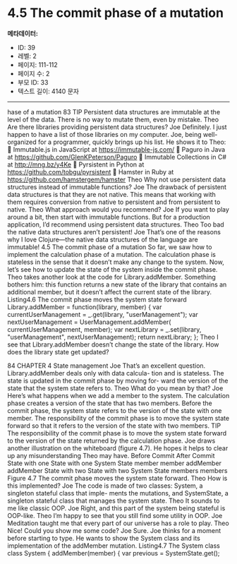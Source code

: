 # 4.5 The commit phase of a mutation

**메타데이터:**
- ID: 39
- 레벨: 2
- 페이지: 111-112
- 페이지 수: 2
- 부모 ID: 33
- 텍스트 길이: 4140 문자

---

hase of a mutation 83
TIP Persistent data structures are immutable at the level of the data. There is no way
to mutate them, even by mistake.
Theo Are there libraries providing persistent data structures?
Joe Definitely. I just happen to have a list of those libraries on my computer.
Joe, being well-organized for a programmer, quickly brings up his list. He shows it to Theo:
 Immutable.js in JavaScript at https://immutable-js.com/
 Paguro in Java at https://github.com/GlenKPeterson/Paguro
 Immutable Collections in C# at http://mng.bz/y4Ke
 Pyrsistent in Python at https://github.com/tobgu/pyrsistent
 Hamster in Ruby at https://github.com/hamstergem/hamster
Theo Why not use persistent data structures instead of immutable functions?
Joe The drawback of persistent data structures is that they are not native. This
means that working with them requires conversion from native to persistent
and from persistent to native.
Theo What approach would you recommend?
Joe If you want to play around a bit, then start with immutable functions. But for a
production application, I’d recommend using persistent data structures.
Theo Too bad the native data structures aren’t persistent!
Joe That’s one of the reasons why I love Clojure—the native data structures of the
language are immutable!
4.5 The commit phase of a mutation
So far, we saw how to implement the calculation phase of a mutation. The calculation
phase is stateless in the sense that it doesn’t make any change to the system. Now, let’s
see how to update the state of the system inside the commit phase.
Theo takes another look at the code for Library.addMember. Something bothers him:
this function returns a new state of the library that contains an additional member, but it
doesn’t affect the current state of the library.
Listing4.6 The commit phase moves the system state forward
Library.addMember = function(library, member) {
var currentUserManagement = _.get(library, "userManagement");
var nextUserManagement = UserManagement.addMember(
currentUserManagement,
member);
var nextLibrary = _.set(library, "userManagement", nextUserManagement);
return nextLibrary;
};
Theo I see that Library.addMember doesn’t change the state of the library. How
does the library state get updated?

84 CHAPTER 4 State management
Joe That’s an excellent question. Library.addMember deals only with data calcula-
tion and is stateless. The state is updated in the commit phase by moving for-
ward the version of the state that the system state refers to.
Theo What do you mean by that?
Joe Here’s what happens when we add a member to the system. The calculation
phase creates a version of the state that has two members. Before the commit
phase, the system state refers to the version of the state with one member. The
responsibility of the commit phase is to move the system state forward so that it
refers to the version of the state with two members.
TIP The responsibility of the commit phase is to move the system state forward to the
version of the state returned by the calculation phase.
Joe draws another illustration on the whiteboard (figure 4.7). He hopes it helps to clear up
any misunderstanding Theo may have.
Before Commit After Commit
State with one State with one
System State
member member
addMember addMember
State with two State with two
System State
members members
Figure 4.7 The commit phase moves the system state forward.
Theo How is this implemented?
Joe The code is made of two classes: System, a singleton stateful class that imple-
ments the mutations, and SystemState, a singleton stateful class that manages
the system state.
Theo It sounds to me like classic OOP.
Joe Right, and this part of the system being stateful is OOP-like.
Theo I’m happy to see that you still find some utility in OOP.
Joe Meditation taught me that every part of our universe has a role to play.
Theo Nice! Could you show me some code?
Joe Sure.
Joe thinks for a moment before starting to type. He wants to show the System class and its
implementation of the addMember mutation.
Listing4.7 The System class
class System {
addMember(member) {
var previous = SystemState.get();